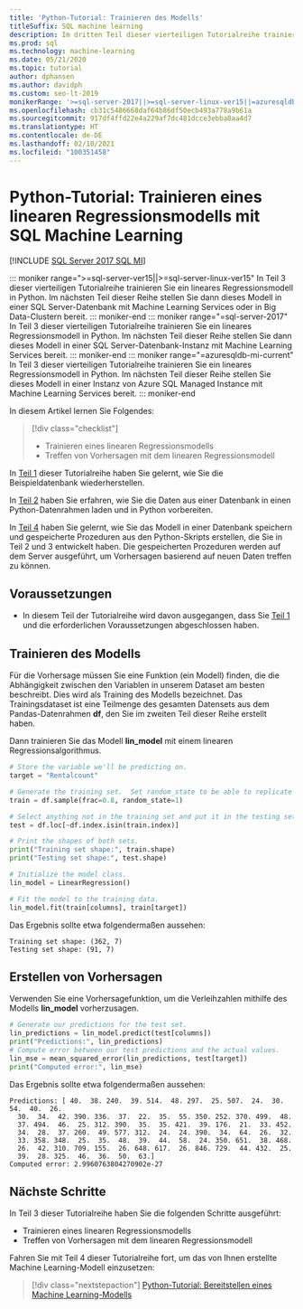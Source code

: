 ```yaml
---
title: 'Python-Tutorial: Trainieren des Modells'
titleSuffix: SQL machine learning
description: Im dritten Teil dieser vierteiligen Tutorialreihe trainieren Sie ein lineares Regressionsmodell in Python, um mit SQL Machine Learning vorherzusagen, wie viele Ski verliehen werden.
ms.prod: sql
ms.technology: machine-learning
ms.date: 05/21/2020
ms.topic: tutorial
author: dphansen
ms.author: davidph
ms.custom: seo-lt-2019
monikerRange: '>=sql-server-2017||>=sql-server-linux-ver15||=azuresqldb-mi-current'
ms.openlocfilehash: cb31c5486668daf64b86df50ecb493a778a9b61a
ms.sourcegitcommit: 917df4ffd22e4a229af7dc481dcce3ebba0aa4d7
ms.translationtype: HT
ms.contentlocale: de-DE
ms.lasthandoff: 02/10/2021
ms.locfileid: "100351458"
---
```

# <a name="python-tutorial-train-a-linear-regression-model-with-sql-machine-learning"></a>Python-Tutorial: Trainieren eines linearen Regressionsmodells mit SQL Machine Learning
[!INCLUDE [SQL Server 2017 SQL MI](../../includes/applies-to-version/sqlserver2017-asdbmi.md)]

::: moniker range=">=sql-server-ver15||>=sql-server-linux-ver15"
In Teil 3 dieser vierteiligen Tutorialreihe trainieren Sie ein lineares Regressionsmodell in Python. Im nächsten Teil dieser Reihe stellen Sie dann dieses Modell in einer SQL Server-Datenbank mit Machine Learning Services oder in Big Data-Clustern bereit.
::: moniker-end
::: moniker range="=sql-server-2017"
In Teil 3 dieser vierteiligen Tutorialreihe trainieren Sie ein lineares Regressionsmodell in Python. Im nächsten Teil dieser Reihe stellen Sie dann dieses Modell in einer SQL Server-Datenbank-Instanz mit Machine Learning Services bereit.
::: moniker-end
::: moniker range="=azuresqldb-mi-current"
In Teil 3 dieser vierteiligen Tutorialreihe trainieren Sie ein lineares Regressionsmodell in Python. Im nächsten Teil dieser Reihe stellen Sie dieses Modell in einer Instanz von Azure SQL Managed Instance mit Machine Learning Services bereit.
::: moniker-end

In diesem Artikel lernen Sie Folgendes:

> [!div class="checklist"]
> * Trainieren eines linearen Regressionsmodells
> * Treffen von Vorhersagen mit dem linearen Regressionsmodell

In [Teil 1](python-ski-rental-linear-regression.md) dieser Tutorialreihe haben Sie gelernt, wie Sie die Beispieldatenbank wiederherstellen.

In [Teil 2](python-ski-rental-linear-regression-prepare-data.md) haben Sie erfahren, wie Sie die Daten aus einer Datenbank in einen Python-Datenrahmen laden und in Python vorbereiten.

In [Teil 4](python-ski-rental-linear-regression-deploy-model.md) haben Sie gelernt, wie Sie das Modell in einer Datenbank speichern und gespeicherte Prozeduren aus den Python-Skripts erstellen, die Sie in Teil 2 und 3 entwickelt haben. Die gespeicherten Prozeduren werden auf dem Server ausgeführt, um Vorhersagen basierend auf neuen Daten treffen zu können.

## <a name="prerequisites"></a>Voraussetzungen

* In diesem Teil der Tutorialreihe wird davon ausgegangen, dass Sie [Teil 1](python-ski-rental-linear-regression.md) und die erforderlichen Voraussetzungen abgeschlossen haben.

## <a name="train-the-model"></a>Trainieren des Modells

Für die Vorhersage müssen Sie eine Funktion (ein Modell) finden, die die Abhängigkeit zwischen den Variablen in unserem Dataset am besten beschreibt. Dies wird als Training des Modells bezeichnet. Das Trainingsdataset ist eine Teilmenge des gesamten Datensets aus dem Pandas-Datenrahmen **df**, den Sie im zweiten Teil dieser Reihe erstellt haben.

Dann trainieren Sie das Modell **lin_model** mit einem linearen Regressionsalgorithmus.

```python
# Store the variable we'll be predicting on.
target = "Rentalcount"

# Generate the training set.  Set random_state to be able to replicate results.
train = df.sample(frac=0.8, random_state=1)

# Select anything not in the training set and put it in the testing set.
test = df.loc[~df.index.isin(train.index)]

# Print the shapes of both sets.
print("Training set shape:", train.shape)
print("Testing set shape:", test.shape)

# Initialize the model class.
lin_model = LinearRegression()

# Fit the model to the training data.
lin_model.fit(train[columns], train[target])
```

Das Ergebnis sollte etwa folgendermaßen aussehen:

```results
Training set shape: (362, 7)
Testing set shape: (91, 7)
```

## <a name="make-predictions"></a>Erstellen von Vorhersagen

Verwenden Sie eine Vorhersagefunktion, um die Verleihzahlen mithilfe des Modells **lin_model** vorherzusagen.

```python
# Generate our predictions for the test set.
lin_predictions = lin_model.predict(test[columns])
print("Predictions:", lin_predictions)
# Compute error between our test predictions and the actual values.
lin_mse = mean_squared_error(lin_predictions, test[target])
print("Computed error:", lin_mse)
```

Das Ergebnis sollte etwa folgendermaßen aussehen:

```results
Predictions: [ 40.  38. 240.  39. 514.  48. 297.  25. 507.  24.  30.  54.  40.  26.
  30.  34.  42. 390. 336.  37.  22.  35.  55. 350. 252. 370. 499.  48.
  37. 494.  46.  25. 312. 390.  35.  35. 421.  39. 176.  21.  33. 452.
  34.  28.  37. 260.  49. 577. 312.  24.  24. 390.  34.  64.  26.  32.
  33. 358. 348.  25.  35.  48.  39.  44.  58.  24. 350. 651.  38. 468.
  26.  42. 310. 709. 155.  26. 648. 617.  26. 846. 729.  44. 432.  25.
  39.  28. 325.  46.  36.  50.  63.]
Computed error: 2.9960763804270902e-27
```

## <a name="next-steps"></a>Nächste Schritte

In Teil 3 dieser Tutorialreihe haben Sie die folgenden Schritte ausgeführt:

* Trainieren eines linearen Regressionsmodells
* Treffen von Vorhersagen mit dem linearen Regressionsmodell

Fahren Sie mit Teil 4 dieser Tutorialreihe fort, um das von Ihnen erstellte Machine Learning-Modell einzusetzen:

> [!div class="nextstepaction"]
> [Python-Tutorial: Bereitstellen eines Machine Learning-Modells](python-ski-rental-linear-regression-deploy-model.md)
